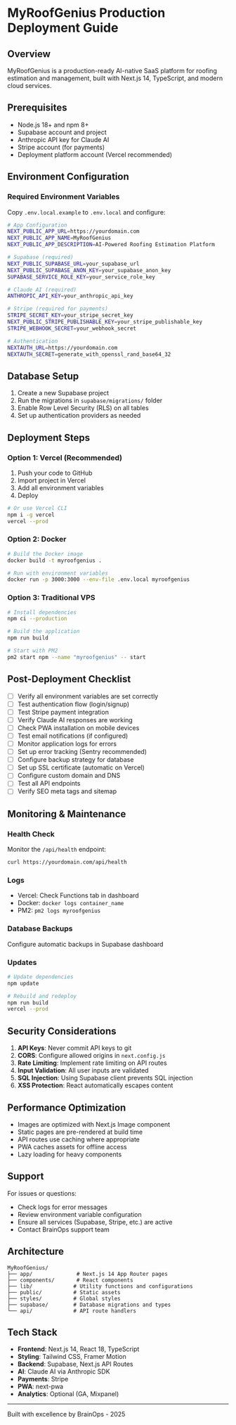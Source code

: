 # MyRoofGenius Production Deployment Guide

## Overview
MyRoofGenius is a production-ready AI-native SaaS platform for roofing estimation and management, built with Next.js 14, TypeScript, and modern cloud services.

## Prerequisites

- Node.js 18+ and npm 8+
- Supabase account and project
- Anthropic API key for Claude AI
- Stripe account (for payments)
- Deployment platform account (Vercel recommended)

## Environment Configuration

### Required Environment Variables
Copy `.env.local.example` to `.env.local` and configure:

```bash
# App Configuration
NEXT_PUBLIC_APP_URL=https://yourdomain.com
NEXT_PUBLIC_APP_NAME=MyRoofGenius
NEXT_PUBLIC_APP_DESCRIPTION=AI-Powered Roofing Estimation Platform

# Supabase (required)
NEXT_PUBLIC_SUPABASE_URL=your_supabase_url
NEXT_PUBLIC_SUPABASE_ANON_KEY=your_supabase_anon_key
SUPABASE_SERVICE_ROLE_KEY=your_service_role_key

# Claude AI (required)
ANTHROPIC_API_KEY=your_anthropic_api_key

# Stripe (required for payments)
STRIPE_SECRET_KEY=your_stripe_secret_key
NEXT_PUBLIC_STRIPE_PUBLISHABLE_KEY=your_stripe_publishable_key
STRIPE_WEBHOOK_SECRET=your_webhook_secret

# Authentication
NEXTAUTH_URL=https://yourdomain.com
NEXTAUTH_SECRET=generate_with_openssl_rand_base64_32
```

## Database Setup

1. Create a new Supabase project
2. Run the migrations in `supabase/migrations/` folder
3. Enable Row Level Security (RLS) on all tables
4. Set up authentication providers as needed

## Deployment Steps

### Option 1: Vercel (Recommended)

1. Push your code to GitHub
2. Import project in Vercel
3. Add all environment variables
4. Deploy

```bash
# Or use Vercel CLI
npm i -g vercel
vercel --prod
```

### Option 2: Docker

```bash
# Build the Docker image
docker build -t myroofgenius .

# Run with environment variables
docker run -p 3000:3000 --env-file .env.local myroofgenius
```

### Option 3: Traditional VPS

```bash
# Install dependencies
npm ci --production

# Build the application
npm run build

# Start with PM2
pm2 start npm --name "myroofgenius" -- start
```

## Post-Deployment Checklist

- [ ] Verify all environment variables are set correctly
- [ ] Test authentication flow (login/signup)
- [ ] Test Stripe payment integration
- [ ] Verify Claude AI responses are working
- [ ] Check PWA installation on mobile devices
- [ ] Test email notifications (if configured)
- [ ] Monitor application logs for errors
- [ ] Set up error tracking (Sentry recommended)
- [ ] Configure backup strategy for database
- [ ] Set up SSL certificate (automatic on Vercel)
- [ ] Configure custom domain and DNS
- [ ] Test all API endpoints
- [ ] Verify SEO meta tags and sitemap

## Monitoring & Maintenance

### Health Check
Monitor the `/api/health` endpoint:
```bash
curl https://yourdomain.com/api/health
```

### Logs
- Vercel: Check Functions tab in dashboard
- Docker: `docker logs container_name`
- PM2: `pm2 logs myroofgenius`

### Database Backups
Configure automatic backups in Supabase dashboard

### Updates
```bash
# Update dependencies
npm update

# Rebuild and redeploy
npm run build
vercel --prod
```

## Security Considerations

1. **API Keys**: Never commit API keys to git
2. **CORS**: Configure allowed origins in `next.config.js`
3. **Rate Limiting**: Implement rate limiting on API routes
4. **Input Validation**: All user inputs are validated
5. **SQL Injection**: Using Supabase client prevents SQL injection
6. **XSS Protection**: React automatically escapes content

## Performance Optimization

- Images are optimized with Next.js Image component
- Static pages are pre-rendered at build time
- API routes use caching where appropriate
- PWA caches assets for offline access
- Lazy loading for heavy components

## Support

For issues or questions:
- Check logs for error messages
- Review environment variable configuration
- Ensure all services (Supabase, Stripe, etc.) are active
- Contact BrainOps support team

## Architecture

```
MyRoofGenius/
├── app/              # Next.js 14 App Router pages
├── components/       # React components
├── lib/             # Utility functions and configurations
├── public/          # Static assets
├── styles/          # Global styles
├── supabase/        # Database migrations and types
└── api/             # API route handlers
```

## Tech Stack

- **Frontend**: Next.js 14, React 18, TypeScript
- **Styling**: Tailwind CSS, Framer Motion
- **Backend**: Supabase, Next.js API Routes
- **AI**: Claude AI via Anthropic SDK
- **Payments**: Stripe
- **PWA**: next-pwa
- **Analytics**: Optional (GA, Mixpanel)

---

Built with excellence by BrainOps - 2025